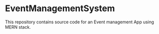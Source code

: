 # EventManagementSystem
This repository contains source code for an Event management App using MERN stack.
